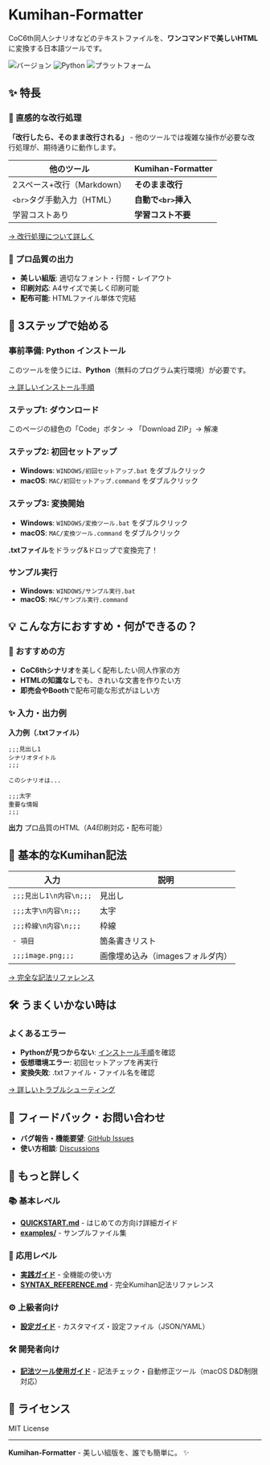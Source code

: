 # Kumihan-Formatter

CoC6th同人シナリオなどのテキストファイルを、**ワンコマンドで美しいHTML**に変換する日本語ツールです。

![バージョン](https://img.shields.io/badge/version-0.3.0-blue.svg)
![Python](https://img.shields.io/badge/python-3.9+-green.svg)
![プラットフォーム](https://img.shields.io/badge/platform-Windows%20%7C%20macOS-lightgrey.svg)

## ✨ 特長

### 🎯 直感的な改行処理
**「改行したら、そのまま改行される」** - 他のツールでは複雑な操作が必要な改行処理が、期待通りに動作します。

| 他のツール | Kumihan-Formatter |
|-----------|-------------------|
| 2スペース+改行（Markdown） | **そのまま改行** |
| `<br>`タグ手動入力（HTML） | **自動で`<br>`挿入** |
| 学習コストあり | **学習コスト不要** |

[→ 改行処理について詳しく](docs/user/LINE_BREAK_GUIDE.md)

### 🎨 プロ品質の出力
- **美しい組版**: 適切なフォント・行間・レイアウト
- **印刷対応**: A4サイズで美しく印刷可能  
- **配布可能**: HTMLファイル単体で完結

## 🚀 3ステップで始める

### 事前準備: Python インストール
このツールを使うには、**Python**（無料のプログラム実行環境）が必要です。

[→ 詳しいインストール手順](docs/user/INSTALLATION.md)

### ステップ1: ダウンロード
このページの緑色の「Code」ボタン → 「Download ZIP」→ 解凍

### ステップ2: 初回セットアップ
- **Windows**: `WINDOWS/初回セットアップ.bat` をダブルクリック
- **macOS**: `MAC/初回セットアップ.command` をダブルクリック

### ステップ3: 変換開始
- **Windows**: `WINDOWS/変換ツール.bat` をダブルクリック
- **macOS**: `MAC/変換ツール.command` をダブルクリック

**.txtファイル**をドラッグ&ドロップで変換完了！

### サンプル実行
- **Windows**: `WINDOWS/サンプル実行.bat`
- **macOS**: `MAC/サンプル実行.command`

## 💡 こんな方におすすめ・何ができるの？

### 🎯 おすすめの方
- **CoC6thシナリオ**を美しく配布したい同人作家の方
- **HTMLの知識なし**でも、きれいな文書を作りたい方
- **即売会やBooth**で配布可能な形式がほしい方

### ✨ 入力・出力例

**入力例（.txtファイル）**
```
;;;見出し1
シナリオタイトル
;;;

このシナリオは...

;;;太字
重要な情報
;;;
```

**出力**
プロ品質のHTML（A4印刷対応・配布可能）

## 🔧 基本的なKumihan記法

| 入力 | 説明 |
|------|------|
| `;;;見出し1\n内容\n;;;` | 見出し |
| `;;;太字\n内容\n;;;` | 太字 |
| `;;;枠線\n内容\n;;;` | 枠線 |
| `- 項目` | 箇条書きリスト |
| `;;;image.png;;;` | 画像埋め込み（imagesフォルダ内） |

[→ 完全な記法リファレンス](docs/user/SYNTAX_REFERENCE.md)

## 🛠️ うまくいかない時は

### よくあるエラー
- **Pythonが見つからない**: [インストール手順](docs/user/INSTALLATION.md)を確認
- **仮想環境エラー**: 初回セットアップを再実行
- **変換失敗**: .txtファイル・ファイル名を確認

[→ 詳しいトラブルシューティング](docs/user/TROUBLESHOOTING.md)

## 🤝 フィードバック・お問い合わせ

- **バグ報告・機能要望**: [GitHub Issues](https://github.com/mo9mo9-uwu-mo9mo9/Kumihan-Formatter/issues)
- **使い方相談**: [Discussions](https://github.com/mo9mo9-uwu-mo9mo9/Kumihan-Formatter/discussions)

## 📖 もっと詳しく

### 📚 基本レベル
- **[QUICKSTART.md](docs/user/QUICKSTART.md)** - はじめての方向け詳細ガイド
- **[examples/](examples/)** - サンプルファイル集

### 📖 応用レベル  
- **[実践ガイド](docs/user/PRACTICAL_GUIDE.md)** - 全機能の使い方
- **[SYNTAX_REFERENCE.md](docs/user/SYNTAX_REFERENCE.md)** - 完全Kumihan記法リファレンス

### ⚙️ 上級者向け
- **[設定ガイド](docs/user/CONFIG_GUIDE.md)** - カスタマイズ・設定ファイル（JSON/YAML）

### 🛠️ 開発者向け
- **[記法ツール使用ガイド](docs/dev/SYNTAX_TOOLS.md)** - 記法チェック・自動修正ツール（macOS D&D制限対応）

## 📄 ライセンス

MIT License

---

**Kumihan-Formatter** - 美しい組版を、誰でも簡単に。 ✨